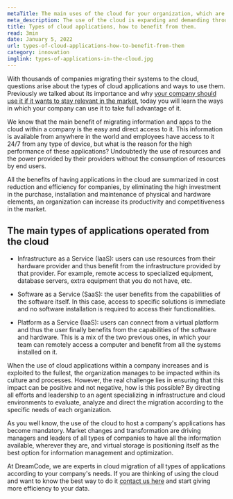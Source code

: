 ```yaml
---
metaTitle: The main uses of the cloud for your organization, which are they and how to benefit from them.
meta_description: The use of the cloud is expanding and demanding throughout the world's companies, but how to use it effectively?
title: Types of cloud applications, how to benefit from them.
read: 3min
date: January 5, 2022
url: types-of-cloud-applications-how-to-benefit-from-them
category: innovation
imglink: types-of-applications-in-the-cloud.jpg
---
```


With thousands of companies migrating their systems to the cloud, questions arise about the types of cloud applications and ways to use them. Previously we talked about its importance and why [your company should use it if it wants to stay relevant in the market](https://www.dreamcodesoft.com/en/blog/the-growing-need-for-cloud-systems), today you will learn the ways in which your company can use it to take full advantage of it.

We know that the main benefit of migrating information and apps to the cloud within a company is the easy and direct access to it. This information is available from anywhere in the world and employees have access to it 24/7 from any type of device, but what is the reason for the high performance of these applications? Undoubtedly the use of resources and the power provided by their providers without the consumption of resources by end users.

All the benefits of having applications in the cloud are summarized in cost reduction and efficiency for companies, by eliminating the high investment in the purchase, installation and maintenance of physical and hardware elements, an organization can increase its productivity and competitiveness in the market.

## The main types of applications operated from the cloud

- Infrastructure as a Service (IaaS): users can use resources from their hardware provider and thus benefit from the infrastructure provided by that provider. For example, remote access to specialized equipment, database servers, extra equipment that you do not have, etc.

- Software as a Service (SaaS): the user benefits from the capabilities of the software itself. In this case, access to specific solutions is immediate and no software installation is required to access their functionalities.

- Platform as a Service (IaaS): users can connect from a virtual platform and thus the user finally benefits from the capabilities of the software and hardware. This is a mix of the two previous ones, in which your team can remotely access a computer and benefit from all the systems installed on it.

When the use of cloud applications within a company increases and is exploited to the fullest, the organization manages to be impacted within its culture and processes. However, the real challenge lies in ensuring that this impact can be positive and not negative, how is this possible? By directing all efforts and leadership to an agent specializing in infrastructure and cloud environments to evaluate, analyze and direct the migration according to the specific needs of each organization.

As you well know, the use of the cloud to host a company's applications has become mandatory. Market changes and transformation are driving managers and leaders of all types of companies to have all the information available, wherever they are, and virtual storage is positioning itself as the best option for information management and optimization.

At DreamCode, we are experts in cloud migration of all types of applications according to your company's needs. If you are thinking of using the cloud and want to know the best way to do it [contact us here](https://www.dreamcodesoft.com/en/contact) and start giving more efficiency to your data.
